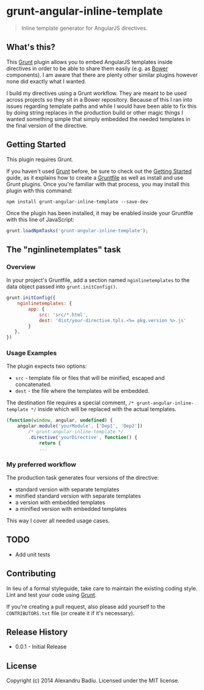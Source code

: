 # grunt-angular-inline-template

> Inline template generator for AngularJS directives.

## What's this?

This [Grunt](http://gruntjs.com/) plugin allows you to embed AngularJS templates inside directives in order to be able to share them easily (e.g. as [Bower](http://bower.io/) components). I am aware that there are plenty other similar plugins however none did exactly what I wanted.

I build my directives using a Grunt workflow. They are meant to be used across projects so they sit in a Bower repository. Because of this I ran into issues regarding template paths and while I would have been able to fix this by doing string replaces in the production build or other magic things I wanted something simple that simply embedded the needed templates in the final version of the directive.

## Getting Started
This plugin requires Grunt.

If you haven't used [Grunt](http://gruntjs.com/) before, be sure to check out the [Getting Started](http://gruntjs.com/getting-started) guide, as it explains how to create a [Gruntfile](http://gruntjs.com/sample-gruntfile) as well as install and use Grunt plugins. Once you're familiar with that process, you may install this plugin with this command:

```shell
npm install grunt-angular-inline-template --save-dev
```

Once the plugin has been installed, it may be enabled inside your Gruntfile with this line of JavaScript:

```js
grunt.loadNpmTasks('grunt-angular-inline-template');
```

## The "nginlinetemplates" task

### Overview
In your project's Gruntfile, add a section named `nginlinetemplates` to the data object passed into `grunt.initConfig()`.

```js
grunt.initConfig({
	nginlinetemplates: {
   		app: {
       		src: 'src/*.html',
        	dest: 'dist/your-directive.tpls.<%= pkg.version %>.js'
      	}
   },
})
```

### Usage Examples

The plugin expects two options:

* `src` - template file or files that will be minified, escaped and concatenated.
* `dest` - the file where the templates will be embedded.

The destination file requires a special comment, `/* grunt-angular-inline-template */` inside which will be replaced with the actual templates.

```js
(function(window, angular, undefined) {
	angular.module('yourModule', ['Dep1', 'Dep2'])
   		/* grunt-angular-inline-template */
    	.directive('yourDirective', function() {
      		return {
			...
```

### My preferred workflow

The production task generates four versions of the directive:
* standard version with separate templates
* minified standard version with separate templates
* a version with embedded templates
* a minified version with embedded templates

This way I cover all needed usage cases.


## TODO

* Add unit tests

## Contributing
In lieu of a formal styleguide, take care to maintain the existing coding style. Lint and test your code using [Grunt](http://gruntjs.com/).

If you're creating a pull request, also please add yourself to the `CONTRIBUTORS.txt` file (or create it if it's necessary).

## Release History
* 0.0.1 - Initial Release

## License
Copyright (c) 2014 Alexandru Badiu. Licensed under the MIT license.
